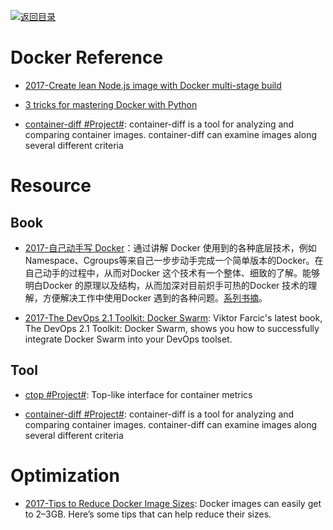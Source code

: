[![返回目录](https://parg.co/UGo)](https://parg.co/b4z) 
 

# Docker Reference

- [2017-Create lean Node.js image with Docker multi-stage build](https://codefresh.io/blog/node_docker_multistage/)

- [3 tricks for mastering Docker with Python](https://hackernoon.com/3-tricks-for-mastering-docker-with-python-99876412348d?source=reading_list---------6-1---------)

- [container-diff #Project#](https://github.com/GoogleCloudPlatform/container-diff): container-diff is a tool for analyzing and comparing container images. container-diff can examine images along several different criteria

# Resource
## Book

- [2017-自己动手写 Docker](http://www.phei.com.cn/module/goods/wssd_content.jsp?bookid=50014)：通过讲解 Docker 
使用到的各种底层技术，例如Namespace、Cgroups等来自己一步步动手完成一个简单版本的Docker。在自己动手的过程中，从而对Docker
 这个技术有一个整体、细致的了解。能够明白Docker 的原理以及结构，从而加深对目前炽手可热的Docker 
技术的理解，方便解决工作中使用Docker 遇到的各种问题。[系列书摘](https://yq.aliyun.com/articles/64928)。

- [2017-The DevOps 2.1 Toolkit: Docker Swarm](https://parg.co/bjC): Viktor Farcic's latest book, The DevOps 2.1 Toolkit: Docker Swarm, shows you how to successfully integrate Docker Swarm into your DevOps toolset.


## Tool

- [ctop #Project#](https://github.com/bcicen/ctop): Top-like interface for container metrics

- [container-diff #Project#](https://github.com/GoogleCloudPlatform/container-diff): container-diff is a tool for analyzing and comparing container images. container-diff can examine images along several different criteria

# Optimization

- [2017-Tips to Reduce Docker Image Sizes](https://parg.co/beS): Docker images can easily get to 2–3GB. Here’s some tips that can help reduce their sizes.

